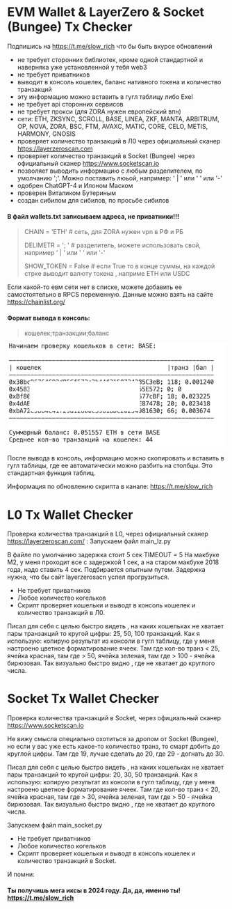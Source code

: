 # EVM Wallet & LayerZero & Socket (Bungee) Tx Checker

Подпишись на https://t.me/slow_rich что бы быть вкурсе обновлений

- не требует сторонних библиотек, кроме одной стандартной и наверняка уже установленной у тебя web3
- не требует приватников
- выводит в консоль кошелек, баланс нативного токена и количество транзакций
- эту информацию можно вставить в гугл таблицу либо Exel
- не требует api сторонних сервисов
- не требует прокси (для ZORA нужен европейский впн)
- сети: ETH, ZKSYNC, SCROLL, BASE, LINEA, ZKF, MANTA, ARBITRUM, OP, NOVA, ZORA, BSC, FTM, AVAXC, MATIC, CORE, CELO, METIS, HARMONY, GNOSIS
- проверяет количество транзакций в Л0 через официальный сканер https://layerzeroscan.com
- проверяет количество транзакций в Socket (Bungee) через официальный сканер https://www.socketscan.io
- позволяет выводить информацию с любым разделителем, по умолчанию ';'. Можно поставить люьой, например: ' | ' или ' ' или '-'
- одобрен ChatGPT-4 и Илоном Маском
- проверен Виталиком Бутериным
- создан сибилом для сибилов, по просьбе сибилов

#### В файл wallets.txt записываем адреса, не приватники!!!

> CHAIN = 'ETH'        # сеть, для ZORA нужен vpn в РФ и РБ
> 
> DELIMETR = '; '      # разделитель, можете использовать свой, например ' | ' или ' ' или '-'
> 
> SHOW_TOKEN = False   # если True то в конце суммы, на каждой стрке выводит валюту токена , наприме ETH или USDC

Если какой-то евм сети нет в списке, можете добавить ее самостоятельно в RPCS переменную. Данные можно взять на сайте https://chainlist.org/

#### Формат вывода в консоль:
> кошелек;транзакции;баланс

![console](console.png)

После вывода в консоль, информацию можно скопировать и вставить в гугл таблицы, где ее автоматически можно разбить на столбцы. Это стандартная функция таблиц.

Информация по обновлению скрипта в канале:            https://t.me/slow_rich

# L0 Tx Wallet Checker
Проверка количества транзакций в L0, через официальный сканер https://layerzeroscan.com/ :
Запускаем файл main_lz.py

В файле по умолчанию задержка стоит 5 сек
TIMEOUT = 5
На макбуке М2, у меня проходит все с задержкой 1 сек, а на старом макбуке 2018 года, надо ставить 4 сек. Подбирается опытным путем.
Задержка нужна, что бы сайт layerzerosacn успел прогрузиться.

- Не требует приватников
- Любое количество когельков
- Скрипт проверяет кошельки и выводт в консоль кошелек и количество транзакций в Л0.

Писал для себя с целью быстро видеть , на каких кошельках не хватает пары транзакций то кругой цифры: 25, 50, 100 транзакций.
Как я использую: копирую результат из консоли в гугл таблицу, где у меня настроено цветное форматирование ячеек. Там где кол-во транз < 25, ячейка красная, там где  > 50, ячейка зеленая, там где > 100 -  ячейка бирюзовая. Так визуально быстро видно , где не хватает до круглого числа.

# Socket Tx Wallet Checker
Проверка количества транзакций в Socket, через официальный сканер https://www.socketscan.io

Не вижу смысла специально охотиться за дропом от Socket (Bungee), но если у вас уже есть какое-то количество транз, то смарт добить до круглой цифры. Там где 19, лучше сделать до 20, где 29 - догнать до 30.

Писал для себя с целью быстро видеть , на каких кошельках не хватает пары транзакций то кругой цифры: 20, 30, 50 транзакций.
Как я использую: копирую результат из консоли в гугл таблицу, где у меня настроено цветное форматирование ячеек. Там где кол-во транз < 20, ячейка красная, там где  > 30, ячейка зеленая, там где > 50 -  ячейка бирюзовая. Так визуально быстро видно , где не хватает до круглого числа.

Запускаем файл main_socket.py

- Не требует приватников
- Любое количество когельков
- Скрипт проверяет кошельки и выводт в консоль кошелек и количество транзакций в Socket.


И помни: 
#### Ты получишь мега иксы в 2024 году. Да, да, именно ты! https://t.me/slow_rich

